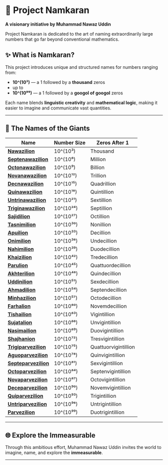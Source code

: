 # 🌌 Project Namkaran

**A visionary initiative by Muhammad Nawaz Uddin**

Project Namkaran is dedicated to the art of naming extraordinarily large numbers that go far beyond conventional mathematics.

## ✨ What is Namkaran?

This project introduces unique and structured names for numbers ranging from:

- **10^(10³)** — a 1 followed by a **thousand** zeros  
- up to  
- **10^(10⁹⁹)** — a 1 followed by a **googol of googol** zeros

Each name blends **linguistic creativity** and **mathematical logic**, making it easier to imagine and communicate vast quantities.

---

## 🔢 The Names of the Giants

| Name                | Number Size                            | Zeros After 1                    |
|---------------------|-----------------------------------------|----------------------------------|
| [**Nawazilion**](nawazilion.md)       | 10^(10³)                                | Thousand                         |
| [**Septenawazilion**](septenawazilion.md)  | 10^(10⁶)                                | Million                          |
| [**Octonawazilion**](octonawazilion.md)   | 10^(10⁹)                                | Billion                          |
| [**Novanawazilion**](novanawazilion.md)   | 10^(10¹²)                               | Trillion                         |
| [**Decnawazilion**](decnawazilion.md)    | 10^(10¹⁵)                               | Quadrillion                      |
| [**Quinawazilion**](quinawazilion.md)    | 10^(10¹⁸)                               | Quintillion                      |
| [**Untrinawazilion**](untrinawazilion.md)  | 10^(10²¹)                               | Sextillion                       |
| [**Triginawazilion**](triginawazilion.md)  | 10^(10²⁴)                               | Septillion                       |
| [**Sajidilion**](sajidilion.md)       | 10^(10²⁷)                               | Octillion                        |
| [**Tasnimilion**](tasnimilion.md)      | 10^(10³⁰)                               | Nonillion                        |
| [**Apuilion**](apuilion.md)         | 10^(10³³)                               | Decillion                        |
| [**Onimilion**](onimilion.md)        | 10^(10³⁶)                               | Undecillion                      |
| [**Nahimilion**](nahimilion.md)       | 10^(10³⁹)                               | Duodecillion                     |
| [**Khaizilion**](khaizilion.md)       | 10^(10⁴²)                               | Tredecillion                     |
| [**Parulion**](parulion.md)         | 10^(10⁴⁵)                               | Quattuordecillion                |
| [**Akhterilion**](akhterilion.md)      | 10^(10⁴⁸)                               | Quindecillion                    |
| [**Uddinilion**](uddinilion.md)       | 10^(10⁵¹)                               | Sexdecillion                     |
| [**Ahmadilion**](ahmadilion.md)       | 10^(10⁵⁴)                               | Septendecillion                  |
| [**Minhazilion**](minhazilion.md)      | 10^(10⁵⁷)                               | Octodecillion                    |
| [**Farhalion**](farhalion.md)        | 10^(10⁶⁰)                               | Novemdecillion                   |
| [**Tishailion**](tishailion.md)       | 10^(10⁶³)                               | Vigintillion                     |
| [**Sujatalion**](sujatalion.md)       | 10^(10⁶⁶)                               | Unvigintillion                   |
| [**Nasimailion**](nasimailion.md)      | 10^(10⁶⁹)                               | Duovigintillion                  |
| [**Shajhanion**](shajhanion.md)       | 10^(10⁷²)                               | Tresvigintillion                 |
| [**Trigiparvezilion**](trigiparvezilion.md) | 10^(10⁷⁵)                               | Quattuorvigintillion             |
| [**Aguoparvezilion**](aguoparvezilion.md)  | 10^(10⁷⁸)                               | Quinvigintillion                 |
| [**Septeparvezilion**](septeparvezilion.md) | 10^(10⁸¹)                               | Sexvigintillion                  |
| [**Octoparvezilion**](octoparvezilion.md)  | 10^(10⁸⁴)                               | Septenvigintillion               |
| [**Novaparvezilion**](novaparvezilion.md)  | 10^(10⁸⁷)                               | Octovigintillion                 |
| [**Deceparvezilion**](deceparvezilion.md)  | 10^(10⁹⁰)                               | Novemvigintillion                |
| [**Quiparvezilion**](quiparvezilion.md)   | 10^(10⁹³)                               | Trigintillion                    |
| [**Untriparvezilion**](untriparvezilion.md) | 10^(10⁹⁶)                               | Untrigintillion                  |
| [**Parvezilion**](parvezilion.md)      | 10^(10⁹⁹)                               | Duotrigintillion                 |


---

## 🌐 Explore the Immeasurable

Through this ambitious effort, Muhammad Nawaz Uddin invites the world to imagine, name, and explore the **immeasurable**.

---


